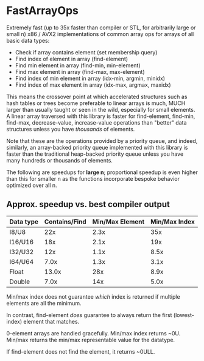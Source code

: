 # FastArrayOps

Extremely fast (up to 35x faster than compiler or STL, for arbitrarily large or small n) x86 / AVX2 implementations of common array ops for arrays of all basic data types:

- Check if array contains element (set membership query)
- Find index of element in array (find-element)
- Find min element in array (find-min, min-element)
- Find max element in array (find-max, max-element)
- Find index of min element in array (idx-min, argmin, minidx)
- Find index of max element in array (idx-max, argmax, maxidx)

This means the crossover point at which accelerated structures such as hash tables or trees become preferable to linear arrays is much, MUCH larger than usually taught or seen in the wild, especially for small elements. A linear array traversed with this library is faster for find-element, find-min, find-max, decrease-value, increase-value operations than "better" data structures unless you have *thousands* of elements.

Note that these are the operations provided by a priority queue, and indeed, similarly, an array-backed priority queue implemented with this library is faster than the traditional heap-backed priority queue unless you have many hundreds or thousands of elements.

The following are speedups for __large n__; proportional speedup is even higher than this for smaller n as the functions incorporate bespoke behavior optimized over all n.

## Approx. speedup vs. best compiler output ##  

Data type      | Contains/Find       | Min/Max Element     | Min/Max Index         
---------------|---------------------|---------------------|-------------------
I8/U8          | 22x                 | 2.3x                | 35x               
I16/U16        | 18x                 | 2.1x                | 19x               
I32/U32        | 12x                 | 1.1x                | 8.5x                
I64/U64        | 7.0x                | 1.3x                | 3.1x                
Float          | 13.0x               | 28x                 | 8.9x                
Double         | 7.0x                | 14x                 | 5.0x    

Min/max index does not guarantee _which_ index is returned if multiple elements are all the minimum.

In contrast, find-element _does_ guarantee to always return the first (lowest-index) element that matches.

0-element arrays are handled gracefully. Min/max index returns ~0U. Min/max returns the min/max representable value for the datatype.

If find-element does not find the element, it returns ~0ULL.

